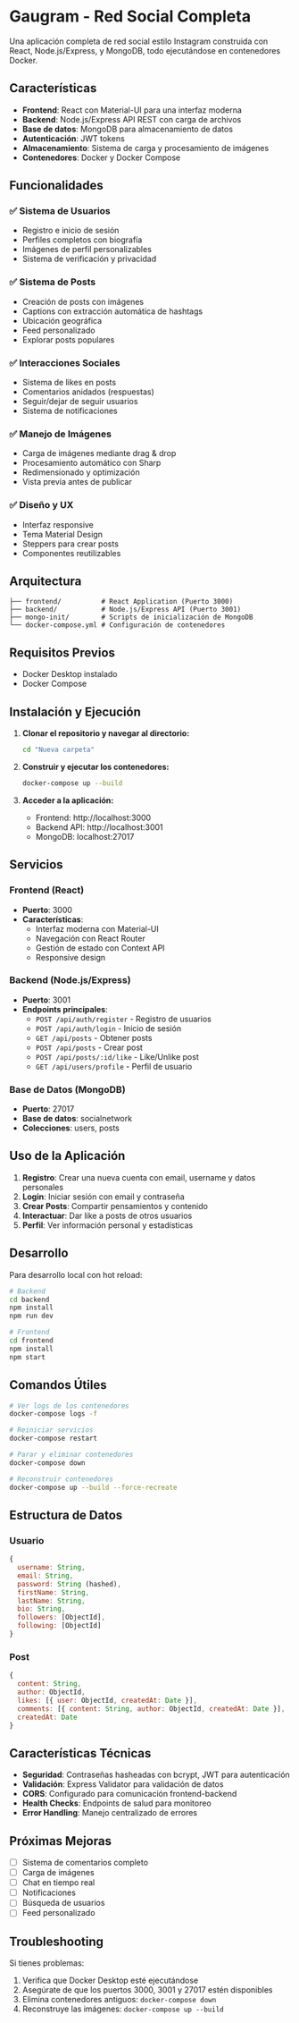 # Gaugram - Red Social Completa

Una aplicación completa de red social estilo Instagram construida con React, Node.js/Express, y MongoDB, todo ejecutándose en contenedores Docker.

## Características

- **Frontend**: React con Material-UI para una interfaz moderna
- **Backend**: Node.js/Express API REST con carga de archivos
- **Base de datos**: MongoDB para almacenamiento de datos
- **Autenticación**: JWT tokens
- **Almacenamiento**: Sistema de carga y procesamiento de imágenes
- **Contenedores**: Docker y Docker Compose

## Funcionalidades

### ✅ Sistema de Usuarios
- Registro e inicio de sesión
- Perfiles completos con biografía
- Imágenes de perfil personalizables
- Sistema de verificación y privacidad

### ✅ Sistema de Posts
- Creación de posts con imágenes
- Captions con extracción automática de hashtags
- Ubicación geográfica
- Feed personalizado
- Explorar posts populares

### ✅ Interacciones Sociales
- Sistema de likes en posts
- Comentarios anidados (respuestas)
- Seguir/dejar de seguir usuarios
- Sistema de notificaciones

### ✅ Manejo de Imágenes
- Carga de imágenes mediante drag & drop
- Procesamiento automático con Sharp
- Redimensionado y optimización
- Vista previa antes de publicar

### ✅ Diseño y UX
- Interfaz responsive
- Tema Material Design
- Steppers para crear posts
- Componentes reutilizables

## Arquitectura

```
├── frontend/          # React Application (Puerto 3000)
├── backend/           # Node.js/Express API (Puerto 3001)
├── mongo-init/        # Scripts de inicialización de MongoDB
└── docker-compose.yml # Configuración de contenedores
```

## Requisitos Previos

- Docker Desktop instalado
- Docker Compose

## Instalación y Ejecución

1. **Clonar el repositorio y navegar al directorio:**
   ```bash
   cd "Nueva carpeta"
   ```

2. **Construir y ejecutar los contenedores:**
   ```bash
   docker-compose up --build
   ```

3. **Acceder a la aplicación:**
   - Frontend: http://localhost:3000
   - Backend API: http://localhost:3001
   - MongoDB: localhost:27017

## Servicios

### Frontend (React)
- **Puerto**: 3000
- **Características**: 
  - Interfaz moderna con Material-UI
  - Navegación con React Router
  - Gestión de estado con Context API
  - Responsive design

### Backend (Node.js/Express)
- **Puerto**: 3001
- **Endpoints principales**:
  - `POST /api/auth/register` - Registro de usuarios
  - `POST /api/auth/login` - Inicio de sesión
  - `GET /api/posts` - Obtener posts
  - `POST /api/posts` - Crear post
  - `POST /api/posts/:id/like` - Like/Unlike post
  - `GET /api/users/profile` - Perfil de usuario

### Base de Datos (MongoDB)
- **Puerto**: 27017
- **Base de datos**: socialnetwork
- **Colecciones**: users, posts

## Uso de la Aplicación

1. **Registro**: Crear una nueva cuenta con email, username y datos personales
2. **Login**: Iniciar sesión con email y contraseña
3. **Crear Posts**: Compartir pensamientos y contenido
4. **Interactuar**: Dar like a posts de otros usuarios
5. **Perfil**: Ver información personal y estadísticas

## Desarrollo

Para desarrollo local con hot reload:

```bash
# Backend
cd backend
npm install
npm run dev

# Frontend
cd frontend
npm install
npm start
```

## Comandos Útiles

```bash
# Ver logs de los contenedores
docker-compose logs -f

# Reiniciar servicios
docker-compose restart

# Parar y eliminar contenedores
docker-compose down

# Reconstruir contenedores
docker-compose up --build --force-recreate
```

## Estructura de Datos

### Usuario
```javascript
{
  username: String,
  email: String,
  password: String (hashed),
  firstName: String,
  lastName: String,
  bio: String,
  followers: [ObjectId],
  following: [ObjectId]
}
```

### Post
```javascript
{
  content: String,
  author: ObjectId,
  likes: [{ user: ObjectId, createdAt: Date }],
  comments: [{ content: String, author: ObjectId, createdAt: Date }],
  createdAt: Date
}
```

## Características Técnicas

- **Seguridad**: Contraseñas hasheadas con bcrypt, JWT para autenticación
- **Validación**: Express Validator para validación de datos
- **CORS**: Configurado para comunicación frontend-backend
- **Health Checks**: Endpoints de salud para monitoreo
- **Error Handling**: Manejo centralizado de errores

## Próximas Mejoras

- [ ] Sistema de comentarios completo
- [ ] Carga de imágenes
- [ ] Chat en tiempo real
- [ ] Notificaciones
- [ ] Búsqueda de usuarios
- [ ] Feed personalizado

## Troubleshooting

Si tienes problemas:

1. Verifica que Docker Desktop esté ejecutándose
2. Asegúrate de que los puertos 3000, 3001 y 27017 estén disponibles
3. Elimina contenedores antiguos: `docker-compose down`
4. Reconstruye las imágenes: `docker-compose up --build`

